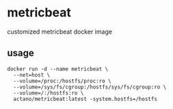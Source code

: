 # metricbeat
customized metricbeat docker image

## usage

```
docker run -d --name metricbeat \
  --net=host \
  --volume=/proc:/hostfs/proc:ro \
  --volume=/sys/fs/cgroup:/hostfs/sys/fs/cgroup:ro \
  --volume=/:/hostfs:ro \
  actano/metricbeat:latest -system.hostfs=/hostfs
```

